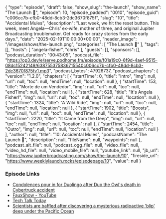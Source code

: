 {
  "type": "episode",
  "draft": false,
  "show_slug": "the-launch",
  "show_name": "The Launch 🚀",
  "episode": 10,
  "episode_padded": "0010",
  "episode_guid": "c006cc7b-cfb0-48dd-8cb3-2dc3670f875f",
  "slug": "10",
  "title": "Accidental Mules",
  "description": "Last week, we hit the reset button. This week, meet Angela—Chris’ ex-wife, mother of three, and original Jupiter Broadcasting troublemaker. Get ready for crazy stories from the early days.",
  "date": "2025-02-19T10:00:00+00:00",
  "header_image": "/images/shows/the-launch.png",
  "categories": [
    "The Launch 🚀"
  ],
  "tags": [],
  "hosts": [
    "angela-fisher",
    "chris"
  ],
  "guests": [],
  "sponsors": [],
  "podcast_duration": "00:43:05",
  "podcast_file": "https://op3.dev/e/serve.podhome.fm/episode/f01a19c0-6f9d-4aef-9515-08dc15242149/638755375836715540c006cc7b-cfb0-48dd-8cb3-2dc3670f875fv1.mp3",
  "podcast_bytes": 47926737,
  "podcast_chapters": {
    "version": "1.2.0",
    "chapters": [
      {
        "startTime": 0,
        "title": "Intro",
        "img": null,
        "url": null,
        "toc": null,
        "endTime": null,
        "location": null
      },
      {
        "startTime": 153,
        "title": "Morte de um Vendedor",
        "img": null,
        "url": null,
        "toc": null,
        "endTime": null,
        "location": null
      },
      {
        "startTime": 628,
        "title": "It's Angela Fisher!",
        "img": null,
        "url": null,
        "toc": null,
        "endTime": null,
        "location": null
      },
      {
        "startTime": 1324,
        "title": "A Wild Ride",
        "img": null,
        "url": null,
        "toc": null,
        "endTime": null,
        "location": null
      },
      {
        "startTime": 1902,
        "title": "Boosts",
        "img": null,
        "url": null,
        "toc": null,
        "endTime": null,
        "location": null
      },
      {
        "startTime": 2220,
        "title": "It Came from the Deep",
        "img": null,
        "url": null,
        "toc": null,
        "endTime": null,
        "location": null
      },
      {
        "startTime": 2454,
        "title": "Outro",
        "img": null,
        "url": null,
        "toc": null,
        "endTime": null,
        "location": null
      }
    ],
    "author": null,
    "title": "10: Accidental Mules",
    "podcastName": "The Launch 🚀",
    "description": null,
    "fileName": null,
    "waypoints": null
  },
  "podcast_alt_file": null,
  "podcast_ogg_file": null,
  "video_file": null,
  "video_hd_file": null,
  "video_mobile_file": null,
  "youtube_link": null,
  "jb_url": "https://www.jupiterbroadcasting.com/show/the-launch/10",
  "fireside_url": "https://www.weeklylaunch.rocks/episodepage/10",
  "value": null
}


### Episode Links

* [Condolences pour in for Duolingo after Duo the Owl's death in Cybertruck accident](https://www.nbcnews.com/pop-culture/duolingo-death-owl-duo-cybertruck-social-media-what-happened-rcna191939)
* [FauxShow - YouTube](https://www.youtube.com/playlist?list=PL73AAFA51E9BBABFA)
* [Tech Talk Today](https://techtalk.today/)
* [Scientists are baffled after discovering a mysterious radioactive 'blip' deep under the Pacific Ocean ](https://www.dailymail.co.uk/sciencetech/article-14397593/Scientists-mysterious-radioactive-blip-Pacific.html)
